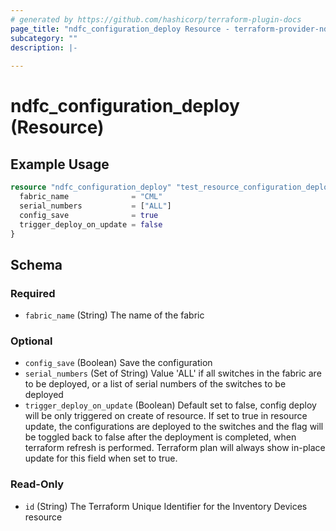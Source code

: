 ```yaml
---
# generated by https://github.com/hashicorp/terraform-plugin-docs
page_title: "ndfc_configuration_deploy Resource - terraform-provider-ndfc"
subcategory: ""
description: |-
  
---
```


# ndfc_configuration_deploy (Resource)



## Example Usage

```terraform
resource "ndfc_configuration_deploy" "test_resource_configuration_deploy_1" {
  fabric_name              = "CML"
  serial_numbers           = ["ALL"]
  config_save              = true
  trigger_deploy_on_update = false
}
```

<!-- schema generated by tfplugindocs -->
## Schema

### Required

- `fabric_name` (String) The name of the fabric

### Optional

- `config_save` (Boolean) Save the configuration
- `serial_numbers` (Set of String) Value 'ALL' if all switches in the fabric are to be deployed, or a list of serial numbers of the switches to be deployed
- `trigger_deploy_on_update` (Boolean) Default set to false, config deploy will be only triggered on create of resource. If set to true in resource update, the configurations are deployed to the switches and the flag will be toggled back to false after the deployment is completed, when terraform refresh is performed. Terraform plan will always show in-place update for this field when set to true.

### Read-Only

- `id` (String) The Terraform Unique Identifier for the Inventory Devices resource
